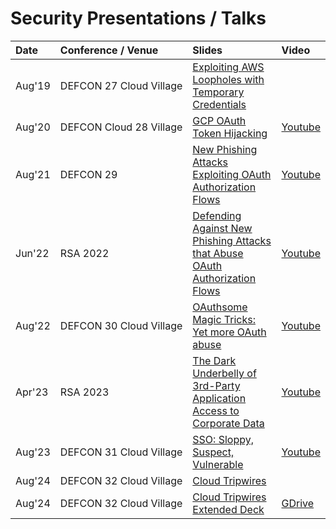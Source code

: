 # Security Presentations / Talks
|Date|Conference / Venue|Slides|Video|
|:---|:-----------------|:-----------|:----|
|Aug'19|DEFCON&nbsp;27&nbsp;Cloud&nbsp;Village|[Exploiting AWS Loopholes with Temporary Credentials](DEFCON_27_Cloud_Village_Exploiting_AWS_Loopholes_With_Temporary_Credentials_Jenko_Hwong.pdf)||
|Aug'20|DEFCON&nbsp;Cloud&nbsp;28&nbsp;Village|[GCP OAuth Token Hijacking](DEFCON_28_Cloud_Village_GCP_OAuth_Token_Hijacking_Jenko_Hwong.pdf)|[Youtube](https://www.youtube.com/watch?v=mlUW77yxapQ&list=PL5944c_fOMYn2cQQuQe23gtqZfHWzyrPn&t=0)|
|Aug'21|DEFCON&nbsp;29|[New Phishing Attacks Exploiting OAuth Authorization Flows](DEFCON_29_New_Phishing_Attacks_Exploiting_OAuth_Authorization_Flows_Jenko_Hwong.pdf)|[Youtube](https://www.youtube.com/watch?v=4J4RT4oMYdA)|
|Jun'22|RSA&nbsp;2022|[Defending Against New Phishing Attacks that Abuse OAuth Authorization Flows](IDY-RO2_Defending_Against_New_Phishing_Attacks_that_Abuse_OAuth_Authorization_Flows.pdf)|[Youtube](https://www.youtube.com/watch?v=aBQTg3V53Fw)|
|Aug'22|DEFCON&nbsp;30&nbsp;Cloud&nbsp;Village|[OAuthsome Magic Tricks: Yet more OAuth abuse](DEFCON_30_Cloud_Village_Oauthsome_Magic_Jenko_Hwong.pdf)|[Youtube](https://www.youtube.com/watch?v=F-s1OAq9C64)|
|Apr'23|RSA&nbsp;2023|[The Dark Underbelly of 3rd-Party Application Access to Corporate Data](IDY-T01-The_Dark_Underbelly_of_3rd-Party_Application_Access_to_Corporate_Data_Final.pdf)|[Youtube](https://www.youtube.com/watch?v=qzA0Ehltdyc)|
|Aug'23|DEFCON&nbsp;31&nbsp;Cloud&nbsp;Village|[SSO: Sloppy, Suspect, Vulnerable](DEFCON_31_Cloud_Village_SSO_Sloppy_Suspect_Vulnerable_Jenko_Hwong.pdf)|[Youtube](https://www.youtube.com/watch?v=brTnLvKUyDQ)|
|Aug'24|DEFCON&nbsp;32&nbsp;Cloud&nbsp;Village|[Cloud Tripwires](DEFCON_32_Cloud_Village_Cloud_Tripwires_Jenko_Hwong.pdf)|
|Aug'24|DEFCON&nbsp;32&nbsp;Cloud&nbsp;Village|[Cloud Tripwires Extended Deck](CloudTripwires_v3_slides.pdf)|[GDrive](https://www.youtube.com/watch?v=brTnLvKUyDQ)|
